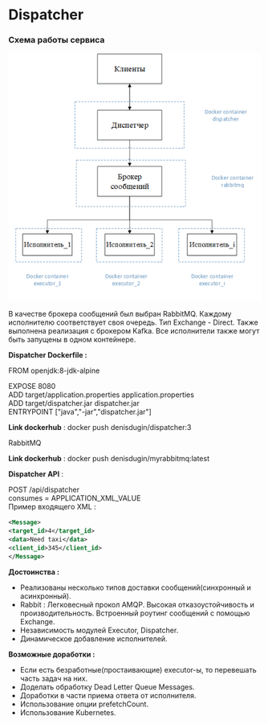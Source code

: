 # Dispatcher
### Схема работы сервиса
![scheme](scheme.png)

В качестве брокера сообщений был выбран RabbitMQ. Каждому исполнителю соответствует своя очередь. Тип Exchange - Direct.
Также выполнена реализация с брокером Kafka. Все исполнители также могут быть запущены в одном контейнере.


**Dispatcher Dockerfile :**

FROM openjdk:8-jdk-alpine

EXPOSE 8080  
ADD target/application.properties application.properties  
ADD target/dispatcher.jar dispatcher.jar  
ENTRYPOINT ["java","-jar","dispatcher.jar"]

**Link dockerhub** :  docker push denisdugin/dispatcher:3

RabbitMQ

**Link dockerhub** :  docker push denisdugin/myrabbitmq:latest


**Dispatcher API** : 

POST /api/dispatcher  
consumes = APPLICATION_XML_VALUE    
Пример входящего XML :    
```xml
<Message>
<target_id>4</target_id>
<data>Need taxi</data>
<client_id>345</client_id>
</Message>
```

**Достоинства :**
- Реализованы несколько типов доставки сообщений(синхронный и асинхронный).   
- Rabbit : Легковесный прокол AMQP. Высокая отказоустойчивость и производительность. Встроенный роутинг сообщений с помощью Exchange.  
- Независимость модулей Executor, Dispatсher.
- Динамическое добавление исполнителей.


**Возможные доработки :**  
- Если есть безработные(простаивающие) executor-ы, то перевешать часть задач на них.  
- Доделать обработку Dead Letter Queue Messages.  
- Доработки в части приема ответа от исполнителя.  
- Использование опции prefetchCount.
- Использование Kubernetes.
